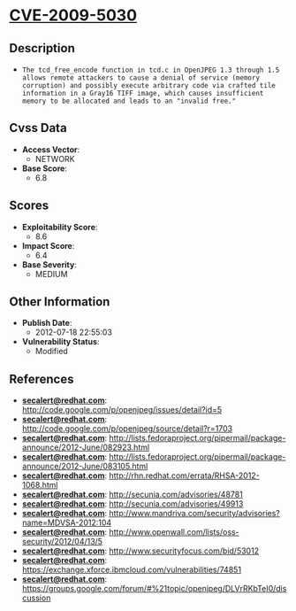 
# [CVE-2009-5030](https://cve.mitre.org/cgi-bin/cvename.cgi?name=CVE-2009-5030)

## Description

- `The tcd_free_encode function in tcd.c in OpenJPEG 1.3 through 1.5 allows remote attackers to cause a denial of service (memory corruption) and possibly execute arbitrary code via crafted tile information in a Gray16 TIFF image, which causes insufficient memory to be allocated and leads to an "invalid free."`

## Cvss Data

- **Access Vector**:
  - NETWORK
- **Base Score**:
  - 6.8

## Scores

- **Exploitability Score**:
  - 8.6
- **Impact Score**:
  - 6.4
- **Base Severity**:
  - MEDIUM

## Other Information

- **Publish Date**:
  - 2012-07-18 22:55:03
- **Vulnerability Status**:
  - Modified

## References

- **secalert@redhat.com**: http://code.google.com/p/openjpeg/issues/detail?id=5
- **secalert@redhat.com**: http://code.google.com/p/openjpeg/source/detail?r=1703
- **secalert@redhat.com**: http://lists.fedoraproject.org/pipermail/package-announce/2012-June/082923.html
- **secalert@redhat.com**: http://lists.fedoraproject.org/pipermail/package-announce/2012-June/083105.html
- **secalert@redhat.com**: http://rhn.redhat.com/errata/RHSA-2012-1068.html
- **secalert@redhat.com**: http://secunia.com/advisories/48781
- **secalert@redhat.com**: http://secunia.com/advisories/49913
- **secalert@redhat.com**: http://www.mandriva.com/security/advisories?name=MDVSA-2012:104
- **secalert@redhat.com**: http://www.openwall.com/lists/oss-security/2012/04/13/5
- **secalert@redhat.com**: http://www.securityfocus.com/bid/53012
- **secalert@redhat.com**: https://exchange.xforce.ibmcloud.com/vulnerabilities/74851
- **secalert@redhat.com**: https://groups.google.com/forum/#%21topic/openjpeg/DLVrRKbTeI0/discussion

